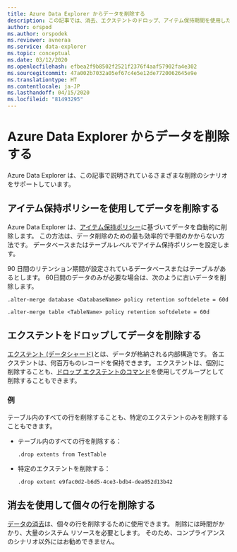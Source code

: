 ```yaml
---
title: Azure Data Explorer からデータを削除する
description: この記事では、消去、エクステントのドロップ、アイテム保持期間を使用した削除など、Azure Data Explorer の削除シナリオについて説明します。
author: orspod
ms.author: orspodek
ms.reviewer: avneraa
ms.service: data-explorer
ms.topic: conceptual
ms.date: 03/12/2020
ms.openlocfilehash: efbea2f9b8502f2521f2376f4aaf57902fa4e302
ms.sourcegitcommit: 47a002b7032a05ef67c4e5e12de7720062645e9e
ms.translationtype: HT
ms.contentlocale: ja-JP
ms.lasthandoff: 04/15/2020
ms.locfileid: "81493295"
---
```

# <a name="delete-data-from-azure-data-explorer"></a>Azure Data Explorer からデータを削除する

Azure Data Explorer は、この記事で説明されているさまざまな削除のシナリオをサポートしています。 

## <a name="delete-data-using-the-retention-policy"></a>アイテム保持ポリシーを使用してデータを削除する

Azure Data Explorer は、[アイテム保持ポリシー](kusto/management/retentionpolicy.md)に基づいてデータを自動的に削除します。 この方法は、データ削除のための最も効率的で手間のかからない方法です。 データベースまたはテーブルレベルでアイテム保持ポリシーを設定します。

90 日間のリテンション期間が設定されているデータベースまたはテーブルがあるとします。 60日間のデータのみが必要な場合は、次のように古いデータを削除します。

```kusto
.alter-merge database <DatabaseName> policy retention softdelete = 60d

.alter-merge table <TableName> policy retention softdelete = 60d
```

## <a name="delete-data-by-dropping-extents"></a>エクステントをドロップしてデータを削除する

[エクステント (データシャード)](kusto/management/extents-overview.md)とは、データが格納される内部構造です。 各エクステントは、何百万ものレコードを保持できます。 エクステントは、個別に削除することも、[ドロップ エクステントのコマンド](kusto/management/extents-commands.md#drop-extents)を使用してグループとして削除することもできます。 

### <a name="examples"></a>例

テーブル内のすべての行を削除することも、特定のエクステントのみを削除することもできます。

* テーブル内のすべての行を削除する：

    ```kusto
    .drop extents from TestTable
    ```

* 特定のエクステントを削除する：

    ```kusto
    .drop extent e9fac0d2-b6d5-4ce3-bdb4-dea052d13b42
    ```

## <a name="delete-individual-rows-using-purge"></a>消去を使用して個々の行を削除する

[データの消去](kusto/concepts/data-purge.md)は、個々の行を削除するために使用できます。 削除には時間がかかり、大量のシステム リソースを必要とします。 そのため、コンプライアンスのシナリオ以外にはお勧めできません。  

